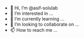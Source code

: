 - 👋 Hi, I’m @asif-solulab
- 👀 I’m interested in ...
- 🌱 I’m currently learning ...
- 💞️ I’m looking to collaborate on ...
- 📫 How to reach me ...

<!---
asif-solulab/asif-solulab is a ✨ special ✨ repository because its `README.md` (this file) appears on your GitHub profile.
You can click the Preview link to take a look at your changes.
--->
